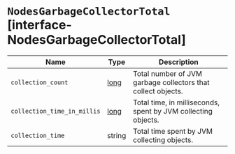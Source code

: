 # `NodesGarbageCollectorTotal` [interface-NodesGarbageCollectorTotal]

| Name | Type | Description |
| - | - | - |
| `collection_count` | [long](./long.md) | Total number of JVM garbage collectors that collect objects. |
| `collection_time_in_millis` | [long](./long.md) | Total time, in milliseconds, spent by JVM collecting objects. |
| `collection_time` | string | Total time spent by JVM collecting objects. |
